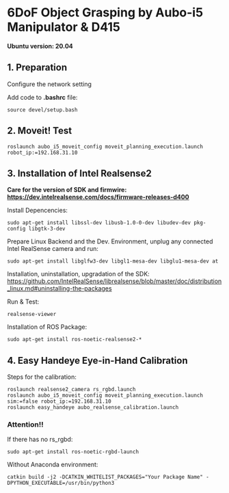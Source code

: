   # 6DoF Object Grasping by Aubo-i5 Manipulator & D415
  
**Ubuntu version: 20.04**

## 1. Preparation

Configure the network setting

Add code to **.bashrc** file:
```
source devel/setup.bash
```

## 2. Moveit! Test

```
roslaunch aubo_i5_moveit_config moveit_planning_execution.launch robot_ip:=192.168.31.10
```

## 3. Installation of Intel Realsense2

**Care for the version of SDK and firmwire: https://dev.intelrealsense.com/docs/firmware-releases-d400**

Install Depencencies:
```
sudo apt-get install libssl-dev libusb-1.0-0-dev libudev-dev pkg-config libgtk-3-dev
``` 

Prepare Linux Backend and the Dev. Environment, unplug any connected Intel RealSense camera and run:
```
sudo apt-get install libglfw3-dev libgl1-mesa-dev libglu1-mesa-dev at
```

Installation, uninstallation, upgradation of the SDK: https://github.com/IntelRealSense/librealsense/blob/master/doc/distribution_linux.md#uninstalling-the-packages

Run & Test:
```
realsense-viewer
```

Installation of ROS Package:
```
sudo apt-get install ros-noetic-realsense2-*
```

## 4. Easy Handeye Eye-in-Hand Calibration

Steps for the calibration:
```
roslaunch realsense2_camera rs_rgbd.launch
roslaunch aubo_i5_moveit_config moveit_planning_execution.launch sim:=false robot_ip:=192.168.31.10
roslaunch easy_handeye aubo_realsense_calibration.launch
```

### Attention!!

If there has no rs_rgbd:
```
sudo apt-get install ros-noetic-rgbd-launch
```

Without Anaconda environment:
```
catkin build -j2 -DCATKIN_WHITELIST_PACKAGES="Your Package Name" -DPYTHON_EXECUTABLE=/usr/bin/python3
```
